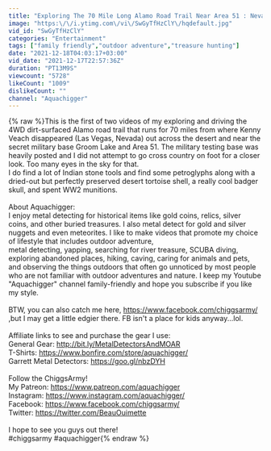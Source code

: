 ```yaml
---
title: "Exploring The 70 Mile Long Alamo Road Trail Near Area 51 : Nevada (Pt1of2)"
image: "https:\/\/i.ytimg.com\/vi\/SwGyTfHzClY\/hqdefault.jpg"
vid_id: "SwGyTfHzClY"
categories: "Entertainment"
tags: ["family friendly","outdoor adventure","treasure hunting"]
date: "2021-12-18T04:03:17+03:00"
vid_date: "2021-12-17T22:57:36Z"
duration: "PT13M9S"
viewcount: "5728"
likeCount: "1009"
dislikeCount: ""
channel: "Aquachigger"
---
```

{% raw %}This is the first of two videos of my exploring and driving the 4WD dirt-surfaced Alamo road trail that runs for 70 miles from where Kenny Veach disappeared (Las Vegas, Nevada) out across the desert and near the secret military base Groom Lake and Area 51. The military testing base was heavily posted and I did not attempt to go cross country on foot for a closer look. Too many eyes in the sky for that. <br />I do find a lot of Indian stone tools and find some petroglyphs along with a dried-out but perfectly preserved desert tortoise shell, a really cool badger skull, and spent WW2 munitions.<br /><br />About Aquachigger:<br />I enjoy metal detecting for historical items like gold coins, relics, silver coins, and other buried treasures. I also metal detect for gold and silver nuggets and even meteorites. I like to make videos that promote my choice of lifestyle that includes outdoor adventure, <br />metal detecting, yapping, searching for river treasure, SCUBA diving, exploring abandoned places, hiking, caving, caring for animals and pets, and observing the things outdoors that often go unnoticed by most people who are not familiar with outdoor adventures and nature. I keep my Youtube &quot;Aquachigger&quot; channel family-friendly and hope you subscribe if you like my style. <br /><br />BTW, you can also catch me here, <a rel="nofollow" target="blank" href="https://www.facebook.com/chiggsarmy/">https://www.facebook.com/chiggsarmy/</a>  ,but I may get a little edgier there. FB isn't a place for kids anyway...lol.<br /><br />Affiliate links to see and purchase the gear I use:<br />General Gear:                    <a rel="nofollow" target="blank" href="http://bit.ly/MetalDetectorsAndMOAR">http://bit.ly/MetalDetectorsAndMOAR</a><br />T-Shirts:                              <a rel="nofollow" target="blank" href="https://www.bonfire.com/store/aquachigger/">https://www.bonfire.com/store/aquachigger/</a><br />Garrett Metal Detectors: <a rel="nofollow" target="blank" href="https://goo.gl/nbzDYH">https://goo.gl/nbzDYH</a><br /><br />Follow the ChiggsArmy!<br />My Patreon: <a rel="nofollow" target="blank" href="https://www.patreon.com/aquachigger">https://www.patreon.com/aquachigger</a><br />Instagram: <a rel="nofollow" target="blank" href="https://www.instagram.com/aquachigger/">https://www.instagram.com/aquachigger/</a><br />Facebook: <a rel="nofollow" target="blank" href="https://www.facebook.com/chiggsarmy/">https://www.facebook.com/chiggsarmy/</a><br />Twitter: <a rel="nofollow" target="blank" href="https://twitter.com/BeauOuimette">https://twitter.com/BeauOuimette</a><br /><br />I hope to see you guys out there!<br />#chiggsarmy #aquachigger{% endraw %}
